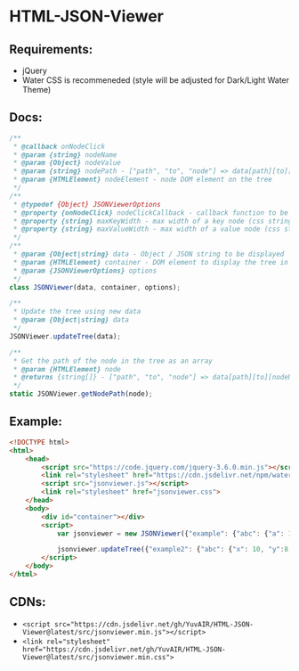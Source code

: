 # HTML-JSON-Viewer
## Requirements:
 - jQuery
 - Water CSS is recommeneded (style will be adjusted for Dark/Light Water Theme)

## Docs:
```js
/**
 * @callback onNodeClick
 * @param {string} nodeName
 * @param {Object} nodeValue
 * @param {string} nodePath - ["path", "to", "node"] => data[path][to][nodeName] == nodeValue
 * @param {HTMLElement} nodeElement - node DOM element on the tree
 */
/**
 * @typedef {Object} JSONViewerOptions
 * @property {onNodeClick} nodeClickCallback - callback function to be called when a node (key) is clicked
 * @property {string} maxKeyWidth - max width of a key node (css string), overflow will be hidden. default: "100%"
 * @property {string} maxValueWidth - max width of a value node (css string), overflow will craete a new line. default: "100%"
 */
/**
 * @param {Object|string} data - Object / JSON string to be displayed
 * @param {HTMLElement} container - DOM element to display the tree in
 * @param {JSONViewerOptions} options
 */
class JSONViewer(data, container, options);

/**
 * Update the tree using new data
 * @param {Object|string} data 
 */
JSONViewer.updateTree(data);

/**
 * Get the path of the node in the tree as an array
 * @param {HTMLElement} node 
 * @returns {string[]} - ["path", "to", "node"] => data[path][to][nodeName] == nodeValue
 */
static JSONViewer.getNodePath(node);
```
## Example:
```html
<!DOCTYPE html>
<html>
    <head>
        <script src="https://code.jquery.com/jquery-3.6.0.min.js"></script>
        <link rel="stylesheet" href="https://cdn.jsdelivr.net/npm/water.css@2/out/water.css">
        <script src="jsonviewer.js"></script>
        <link rel="stylesheet" href="jsonviewer.css">
    </head>
    <body>
        <div id="container"></div>
        <script>
            var jsonviewer = new JSONViewer({"example": {"abc": {"a": 1, "b":2, "c":3}, 345: "test"}}, document.getElementById("container"), console.log);

            jsonviewer.updateTree({"example2": {"abc": {"x": 10, "y":8, "z":5}, 543: "test2"}});
        </script>
    </body>
</html>
```
## CDNs:
 - `<script src="https://cdn.jsdelivr.net/gh/YuvAIR/HTML-JSON-Viewer@latest/src/jsonviewer.min.js"></script>`
 - `<link rel="stylesheet" href="https://cdn.jsdelivr.net/gh/YuvAIR/HTML-JSON-Viewer@latest/src/jsonviewer.min.css">`